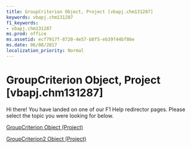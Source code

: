 ```yaml
---
title: GroupCriterion Object, Project [vbapj.chm131287]
keywords: vbapj.chm131287
f1_keywords:
- vbapj.chm131287
ms.prod: office
ms.assetid: ecf7917f-8720-4e57-b8f5-eb39f44bf86e
ms.date: 06/08/2017
localization_priority: Normal
---
```



# GroupCriterion Object, Project [vbapj.chm131287]

Hi there! You have landed on one of our F1 Help redirector pages. Please select the topic you were looking for below.

[GroupCriterion Object (Project)](http://msdn.microsoft.com/library/9c3f7a79-c65f-925c-98ae-c217bd6ed8f7%28Office.15%29.aspx)

[GroupCriterion2 Object (Project)](http://msdn.microsoft.com/library/06047a9d-a9db-43e0-e759-e24560da7128%28Office.15%29.aspx)


